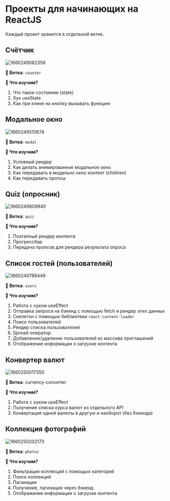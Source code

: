 # Проекты для начинающих на ReactJS


Каждый проект хранится в отдельной ветке.

## Счётчик
![1660249082356](https://user-images.githubusercontent.com/12086860/184235207-2d20299a-0b9a-40e6-acf7-be582f6ecbfe.png)

**🌿 Ветка**: `counter`

**👀 Что изучим?**
1. Что такое состояние (state)
2. Хук useState
3. Как при клике на кнопку вызывать функцию

## Модальное окно
![1660249510674](https://user-images.githubusercontent.com/12086860/184235807-bfb5d74b-68dc-4903-8b15-e18f6427fcc2.png)

**🌿 Ветка**: `modal`

**👀 Что изучим?**
1. Условный рендер
2. Как делать анимированное модальное окно
3. Как передавать в модально окно контент (children)
4. Как передавать пропсы

## Quiz (опросник)
![1660249609940](https://user-images.githubusercontent.com/12086860/184236063-9f807f93-f6a4-4577-9a12-443ff1d3fd43.png)

**🌿 Ветка**: `quiz`

**👀 Что изучим?**
1. Поэтапный рендер контента
2. Прогрессбар
3. Передача пропсов для рендера результата опроса

## Список гостей (пользователей)
![1660249789449](https://user-images.githubusercontent.com/12086860/184236601-2c8d94bf-105c-4b48-982c-65a6ed4f8c51.png)

**🌿 Ветка**: `users`

**👀 Что изучим?**
1. Работа с хуком useEffect
2. Отправка запроса на бэкенд с помощью fetch и рендер этих данных
3. Скелетон с помощью библиотеки `react-content-loader`
4. Поиск пользователей
5. Рендер списка пользователей
6. Spread-оператор
7. Добавление/удаление пользователей из массива приглашений
8. Отображение информации о загрузке контента

## Конвертер валют
![1660250017350](https://user-images.githubusercontent.com/12086860/184237245-dd26fc7e-1b84-4490-b9cf-3d40a4ded550.png)

**🌿 Ветка**: currency-converter

**👀 Что изучим?**
1. Работа с хуком useEffect
2. Получение списка курса валют из отдельного API 
3. Конвертация одной валюты в другую и наоборот (без бэкенда)

## Коллекция фотографий
![1660250202173](https://user-images.githubusercontent.com/12086860/184237707-4810b1d8-f20b-40cf-93ea-37d2051b87ba.png)


**🌿 Ветка**: `photos`

**👀 Что изучим?**
1. Фильтрация коллекций с помощью категорий
2. Поиск коллекций
3. Пагинация
4. Получение, пагинация через бэкенд
5. Отображение информации о загрузке контента
